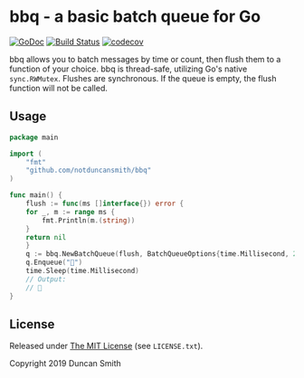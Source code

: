 # bbq - a basic batch queue for Go

[![GoDoc](https://godoc.org/github.com/notduncansmith/bbq?status.svg)](https://godoc.org/github.com/notduncansmith/bbq) [![Build Status](https://travis-ci.com/notduncansmith/bbq.svg?branch=master)](https://travis-ci.com/notduncansmith/bbq) [![codecov](https://codecov.io/gh/notduncansmith/bbq/branch/master/graph/badge.svg)](https://codecov.io/gh/notduncansmith/bbq)

bbq allows you to batch messages by time or count, then flush them to a function of your choice. bbq is thread-safe, utilizing Go's native `sync.RWMutex`. Flushes are synchronous. If the queue is empty, the flush function will not be called.

## Usage

```go
package main

import (
    "fmt"
    "github.com/notduncansmith/bbq"
)

func main() {
    flush := func(ms []interface{}) error {
	for _, m := range ms {
		fmt.Println(m.(string))
	}
	return nil
    }
    q := bbq.NewBatchQueue(flush, BatchQueueOptions{time.Millisecond, 2})
    q.Enqueue("🍖")
    time.Sleep(time.Millisecond)
    // Output:
    // 🍖
}
```

## License

Released under [The MIT License](https://opensource.org/licenses/MIT) (see `LICENSE.txt`).

Copyright 2019 Duncan Smith
